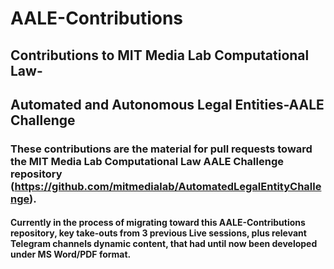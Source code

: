 # AALE-Contributions

## Contributions to MIT Media Lab Computational Law- 

## Automated and Autonomous Legal Entities-AALE Challenge

### These contributions are the material for pull requests toward the MIT Media Lab Computational Law AALE Challenge repository (https://github.com/mitmedialab/AutomatedLegalEntityChallenge).

#### Currently in the process of migrating toward this AALE-Contributions repository, key take-outs from 3 previous Live sessions, plus relevant Telegram channels dynamic content, that had until now been developed under MS Word/PDF format. 
